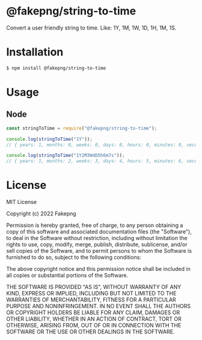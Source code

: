 # @fakepng/string-to-time

Convert a user friendly string to time. Like: 1Y, 1M, 1W, 1D, 1H, 1M, 1S.

# Installation

```bash
$ npm install @fakepng/string-to-time
```

# Usage

## Node

```js
const stringToTime = require("@fakepng/string-to-time");

console.log(stringToTime("1Y"));
// { years: 1, months: 0, weeks: 0, days: 0, hours: 0, minutes: 0, seconds: 0 }

console.log(stringToTime("1Y2M3W4D5h6m7s"));
// { years: 1, months: 2, weeks: 3, days: 4, hours: 5, minutes: 6, seconds: 7 }
```

# License

MIT License

Copyright (c) 2022 Fakepng

Permission is hereby granted, free of charge, to any person obtaining a copy
of this software and associated documentation files (the "Software"), to deal
in the Software without restriction, including without limitation the rights
to use, copy, modify, merge, publish, distribute, sublicense, and/or sell
copies of the Software, and to permit persons to whom the Software is
furnished to do so, subject to the following conditions:

The above copyright notice and this permission notice shall be included in all
copies or substantial portions of the Software.

THE SOFTWARE IS PROVIDED "AS IS", WITHOUT WARRANTY OF ANY KIND, EXPRESS OR
IMPLIED, INCLUDING BUT NOT LIMITED TO THE WARRANTIES OF MERCHANTABILITY,
FITNESS FOR A PARTICULAR PURPOSE AND NONINFRINGEMENT. IN NO EVENT SHALL THE
AUTHORS OR COPYRIGHT HOLDERS BE LIABLE FOR ANY CLAIM, DAMAGES OR OTHER
LIABILITY, WHETHER IN AN ACTION OF CONTRACT, TORT OR OTHERWISE, ARISING FROM,
OUT OF OR IN CONNECTION WITH THE SOFTWARE OR THE USE OR OTHER DEALINGS IN THE
SOFTWARE.

